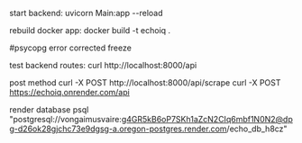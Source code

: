 start backend:
uvicorn Main:app --reload

rebuild docker app:
docker build -t echoiq .

#psycopg error corrected freeze

test backend routes:
curl http://localhost:8000/api

post method
curl -X POST http://localhost:8000/api/scrape
curl -X POST https://echoiq.onrender.com/api

render database
psql "postgresql://vongaimusvaire:g4GR5kB6oP7SKh1aZcN2CIq6mbf1N0N2@dpg-d26ok28gjchc73e9dgsg-a.oregon-postgres.render.com/echo_db_h8cz"